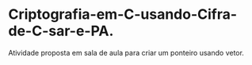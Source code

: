 # Criptografia-em-C-usando-Cifra-de-C-sar-e-PA.
Atividade proposta em sala de aula para criar um ponteiro usando vetor.
